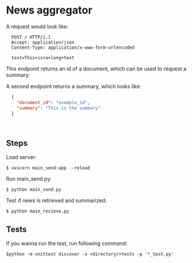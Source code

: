 # News aggregator

A request would look like:

```
  POST / HTTP/1.1
  Accept: application/json
  Content-Type: application/x-www-form-urlencoded
 
  text=This+is+a+long+text
```

This endpoint returns an id of a document, which can be used to request a summary.

A second endpoint returns a summary, which looks like:


```JSON
  {
    "document_id": "example_id",
    "summary": "This is the summary"
  }
```
 
## Steps

Load server:
```console
$ uvicorn main_send:app --reload
```

Run main_send.py:
```console
$ python main_send.py
```

Test if news is retrieved and summarized:
```console
$ python main_recieve.py
```


## Tests

If you wanna run the test, run following command:

```
$python -m unittest discover -s <directory/>tests -p '*_test.py'
```


